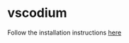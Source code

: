 # vscodium

Follow the installation instructions [here](https://github.com/willswats/vscodium-config)
